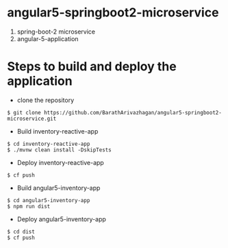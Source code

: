 # angular5-springboot2-microservice

1. spring-boot-2 microservice
2. angular-5-application

# Steps to build and deploy the application 

* clone the repository 

```
$ git clone https://github.com/BarathArivazhagan/angular5-springboot2-microservice.git
```

* Build inventory-reactive-app

```
$ cd inventory-reactive-app
$ ./mvnw clean install -DskipTests
```

* Deploy inventory-reactive-app

```
$ cf push
```

* Build angular5-inventory-app

```
$ cd angular5-inventory-app
$ npm run dist
```

* Deploy angular5-inventory-app

```
$ cd dist
$ cf push
```




